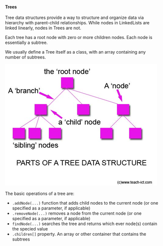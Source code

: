 #### Trees

Tree data structures provide a way to structure and organize data via hierarchy with parent-child relationships.  While nodes in LinkedLists are linked linearly, nodes in Trees are not.

Each tree has a root node with zero or more children nodes.  Each node is essentially a subtree.

We usually define a Tree itself as a class, with an array containing any number of subtrees.

![Tree](Artifacts/tree.jpg)

The basic operations of a tree are:

* `.addNode(...)` function that adds child nodes to the current node (or one specified as a parameter, if applicable)
* `.removeNode(...)` removes a node from the current node (or one specified as a parameter, if applicable)
* `findNode(...)` searches the tree and returns which ever node(s) contain the specied value
* `.children[]` property.  An array or other container that contains the subtrees